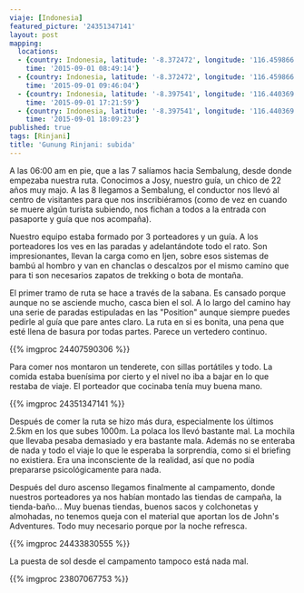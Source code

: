 ```yaml
---
viaje: [Indonesia]
featured_picture: '24351347141'
layout: post
mapping:
  locations:
  - {country: Indonesia, latitude: '-8.372472', longitude: '116.459866', place: Selong,
    time: '2015-09-01 08:49:14'}
  - {country: Indonesia, latitude: '-8.372472', longitude: '116.459866', place: Selong,
    time: '2015-09-01 09:46:04'}
  - {country: Indonesia, latitude: '-8.397541', longitude: '116.440369', place: Selong,
    time: '2015-09-01 17:21:59'}
  - {country: Indonesia, latitude: '-8.397541', longitude: '116.440369', place: Selong,
    time: '2015-09-01 18:09:23'}
published: true
tags: [Rinjani]
title: 'Gunung Rinjani: subida'
---
```


A las 06:00 am en pie, que a las 7 salíamos hacia Sembalung, desde donde empezaba nuestra ruta. Conocimos a Josy, nuestro guía, un chico de 22 años muy majo.
A las 8 llegamos a Sembalung, el conductor nos llevó al centro de visitantes para que nos inscribiéramos (como de vez en cuando se muere algún turista subiendo, nos fichan a todos a la entrada con pasaporte y guía que nos acompaña).

Nuestro equipo estaba formado por 3 porteadores y un guía. A los porteadores los ves en las paradas y adelantándote todo el rato. Son impresionantes, llevan la carga como en Ijen, sobre esos sistemas de bambú al hombro y van en chanclas o descalzos por el mismo camino que para ti son necesarios zapatos de trekking o bota de montaña.

El primer tramo de ruta se hace a través de la sabana. Es cansado porque aunque no se asciende mucho, casca bien el sol. A lo largo del camino hay una serie de paradas estipuladas en las "Position" aunque siempre puedes pedirle al guía que pare antes claro. La ruta en si es bonita, una pena que esté llena de basura por todas partes. Parece un vertedero continuo.

{{% imgproc 24407590306 %}}

Para comer nos montaron un tenderete, con sillas portátiles y todo. La comida estaba buenísima por cierto y el nivel no iba a bajar en lo que restaba de viaje. El porteador que cocinaba tenía muy buena mano.

{{% imgproc 24351347141 %}}

Después de comer la ruta se hizo más dura, especialmente los últimos 2.5km en los que subes 1000m. La polaca los llevó bastante mal. La mochila que llevaba pesaba demasiado y era bastante mala. Además no se enteraba de nada y todo el viaje lo que le esperaba la sorprendía, como si el briefing no existiera. Era una inconsciente de la realidad, así que no podía prepararse psicológicamente para nada.

Después del duro ascenso llegamos finalmente al campamento, donde nuestros porteadores ya nos habían montado las tiendas de campaña, la tienda-baño... Muy buenas tiendas, buenos sacos y colchonetas y almohadas, no tenemos queja con el material que aportan los de John's Adventures. Todo muy necesario porque por la noche refresca.

{{% imgproc 24433830555 %}}

La puesta de sol desde el campamento tampoco está nada mal.

{{% imgproc 23807067753 %}}

